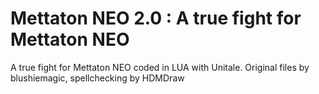 # Mettaton NEO 2.0 : A true fight for Mettaton NEO
A true fight for Mettaton NEO coded in LUA with Unitale. Original files by blushiemagic, spellchecking by HDMDraw
